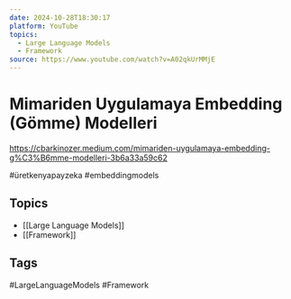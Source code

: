 ```yaml
---
date: 2024-10-28T18:30:17
platform: YouTube
topics:
  - Large Language Models
  - Framework
source: https://www.youtube.com/watch?v=A02qkUrMMjE
---
```

# Mimariden Uygulamaya Embedding (Gömme) Modelleri

https://cbarkinozer.medium.com/mimariden-uygulamaya-embedding-g%C3%B6mme-modelleri-3b6a33a59c62

#üretkenyapayzeka #embeddingmodels

## Topics
- [[Large Language Models]]
- [[Framework]]

## Tags
#LargeLanguageModels #Framework
